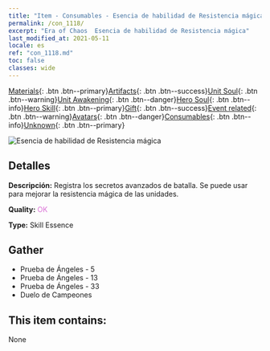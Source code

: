 ```yaml
---
title: "Item - Consumables - Esencia de habilidad de Resistencia mágica"
permalink: /con_1118/
excerpt: "Era of Chaos  Esencia de habilidad de Resistencia mágica"
last_modified_at: 2021-05-11
locale: es
ref: "con_1118.md"
toc: false
classes: wide
---
```

 [Materials](/ItemsES/){: .btn .btn--primary}[Artifacts](/ItemsES/Artifacts/){: .btn .btn--success}[Unit Soul](/ItemsES/UnitSoul/){: .btn .btn--warning}[Unit Awakening](/ItemsES/UnitAwakening/){: .btn .btn--danger}[Hero Soul](/ItemsES/HeroSoul/){: .btn .btn--info}[Hero Skill](/ItemsES/HeroSkill/){: .btn .btn--primary}[Gift](/ItemsES/Gift/){: .btn .btn--success}[Event related](/ItemsES/Events/){: .btn .btn--warning}[Avatars](/ItemsES/Avatars/){: .btn .btn--danger}[Consumables](/ItemsES/Consumables/){: .btn .btn--info}[Unknown](/ItemsES/Unknown/){: .btn .btn--primary}

 ![Esencia de habilidad de Resistencia mágica](/images/t/i_7009.png)

## Detalles
 **Descripción:** Registra los secretos avanzados de batalla. Se puede usar para mejorar la resistencia mágica de las unidades.

 **Quality:** <span style="color: #DA70D6">OK</span>

 **Type:** Skill Essence

## Gather

*    Prueba de Ángeles - 5 
*    Prueba de Ángeles - 13 
*    Prueba de Ángeles - 33 
*    Duelo de Campeones 

## This item contains:

  None

